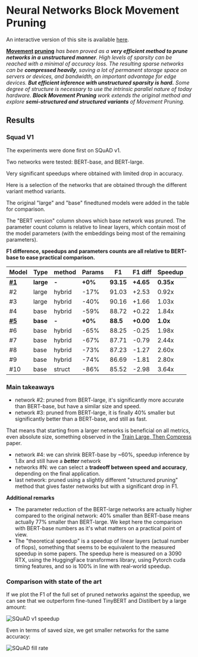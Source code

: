 # Neural Networks Block Movement Pruning


An interactive version of this site is available [here](http://madl.ag/nn_pruning).



**[Movement](https://arxiv.org/abs/2005.07683) [pruning](https://github.com/huggingface/transformers/tree/master/examples/research_projects/movement-pruning)** *has been proved as a **very efficient
method to prune networks in a unstructured manner**. High levels of sparsity can be reached with a minimal of accuracy loss. 
The resulting sparse networks can be **compressed heavily**,
saving a lot of permanent storage space on servers or devices, and bandwidth, an important advantage for edge devices.
**But efficient inference with unstructured sparsity is hard.**
Some degree of structure is necessary to use the intrinsic parallel nature of today hardware.
**Block Movement Pruning** work extends the original method and explore **semi-structured and structured variants** of Movement Pruning.*

## Results

### Squad V1
The experiments were done first on SQuAD v1.

Two networks were tested: BERT-base, and BERT-large.

Very significant speedups where obtained with limited drop in accuracy.

Here is a selection of the networks that are obtained through the different variant method variants.

The original "large" and "base" finedtuned models were added in the table for comparison.

The "BERT version" column shows which base network was pruned.
The parameter count column is relative to linear layers, which contain most of the model parameters (with the embeddings being most of the remaining parameters).

**F1 difference, speedups and parameters counts are all relative to BERT-base to ease practical comparison.**

    
|                                        Model                                         |  Type   |method| Params  |   F1    | F1 diff | Speedup |
|--------------------------------------------------------------------------------------|---------|------|---------|---------|---------|---------|
|**[#1](https://huggingface.co/bert-large-uncased-whole-word-masking-finetuned-squad)**|**large**|**-** |**+0%**|**93.15**|**+4.65**|**0.35x**|
|#2                                                                                    |large    |hybrid|-17%     |    91.03|+2.53    |0.92x    |
|#3                                                                                    |large    |hybrid|-40%     |    90.16|+1.66    |1.03x    |
|#4                                                                                    |base     |hybrid|-59%     |    88.72|+0.22    |1.84x    |
|**[#5](https://huggingface.co/csarron/bert-base-uncased-squad-v1)**                   |**base** |**-** |**+0%**  |**88.5** |**+0.00**|**1.0x** |
|#6                                                                                    |base     |hybrid|-65%     |    88.25|-0.25    |1.98x    |
|#7                                                                                    |base     |hybrid|-67%     |    87.71|-0.79    |2.44x    |
|#8                                                                                    |base     |hybrid|-73%     |    87.23|-1.27    |2.60x    |
|#9                                                                                    |base     |hybrid|-74%     |    86.69|-1.81    |2.80x    |
|#10                                                                                   |base     |struct|-86%     |    85.52|-2.98    |3.64x    |



### Main takeaways
- network #2: pruned from BERT-large, it's significantly more accurate than BERT-base, but have a similar size and speed.
- network #3: pruned from BERT-large, it is finally 40% smaller but significantly better than a BERT-base, and still as fast.

That means that starting from a larger networks is beneficial on all metrics, even absolute size, something observed in the [Train Large, Then Compress](https://arxiv.org/abs/2002.11794) paper.
  
- network #4: we can shrink BERT-base by ~60%, speedup inference by 1.8x and still have a ***better*** network
- networks #N: we can select a **tradeoff between speed and accuracy**, depending on the final application.
- last network: pruned using a slightly different "structured pruning" method that gives faster networks but with a significant drop in F1.

**Additional remarks**
- The parameter reduction of the BERT-large networks are actually higher compared to the original network: 40% smaller than BERT-base means actually 77% smaller than BERT-large.
We kept here the comparison with BERT-base numbers as it's what matters on a practical point of view.
- The "theoretical speedup" is a speedup of linear layers (actual number of flops), something that seems to be equivalent to the measured speedup in some papers. 
The speedup here is measured on a 3090 RTX, using the HuggingFace transformers library, using Pytorch cuda timing features, and so is 100% in line with real-world speedup.

### Comparison with state of the art 
If we plot the F1 of the full set of pruned networks against the speedup, we can see that we outperform fine-tuned TinyBERT and Distilbert by a large amount: 

![SQuAD v1 speedup](docs/assets/media/squadv1/summary_speedup.png)

Even in terms of saved size, we get smaller networks for the same accuracy:

![SQuAD fill rate](docs/assets/media/squadv1/summary_fill_rate.png)
